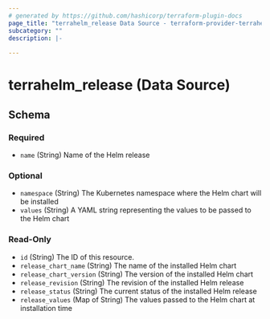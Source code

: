 ```yaml
---
# generated by https://github.com/hashicorp/terraform-plugin-docs
page_title: "terrahelm_release Data Source - terraform-provider-terrahelm"
subcategory: ""
description: |-
  
---
```


# terrahelm_release (Data Source)





<!-- schema generated by tfplugindocs -->
## Schema

### Required

- `name` (String) Name of the Helm release

### Optional

- `namespace` (String) The Kubernetes namespace where the Helm chart will be installed
- `values` (String) A YAML string representing the values to be passed to the Helm chart

### Read-Only

- `id` (String) The ID of this resource.
- `release_chart_name` (String) The name of the installed Helm chart
- `release_chart_version` (String) The version of the installed Helm chart
- `release_revision` (String) The revision of the installed Helm release
- `release_status` (String) The current status of the installed Helm release
- `release_values` (Map of String) The values passed to the Helm chart at installation time


